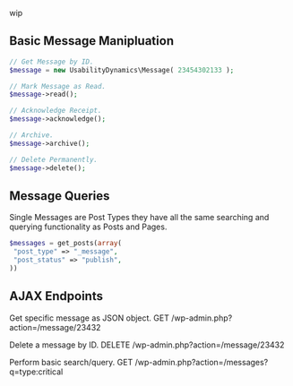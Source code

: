wip

## Basic Message Manipluation
```php
// Get Message by ID.
$message = new UsabilityDynamics\Message( 23454302133 );

// Mark Message as Read.
$message->read();

// Acknowledge Receipt.
$message->acknowledge();

// Archive.
$message->archive();

// Delete Permanently.
$message->delete();
```

## Message Queries
Single Messages are Post Types they have all the same searching and querying functionality as Posts and Pages.

```php
$messages = get_posts(array(
 "post_type" => "_message",
 "post_status" => "publish",
))
```

## AJAX Endpoints

Get specific message as JSON object.
GET     /wp-admin.php?action=/message/23432

Delete a message by ID.
DELETE  /wp-admin.php?action=/message/23432

Perform basic search/query.
GET     /wp-admin.php?action=/messages?q=type:critical

